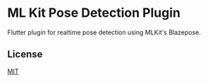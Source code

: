 # ML Kit Pose Detection Plugin

Flutter plugin for realtime pose detection using MLKit's Blazepose.

## License

[MIT](https://choosealicense.com/licenses/mit/)
